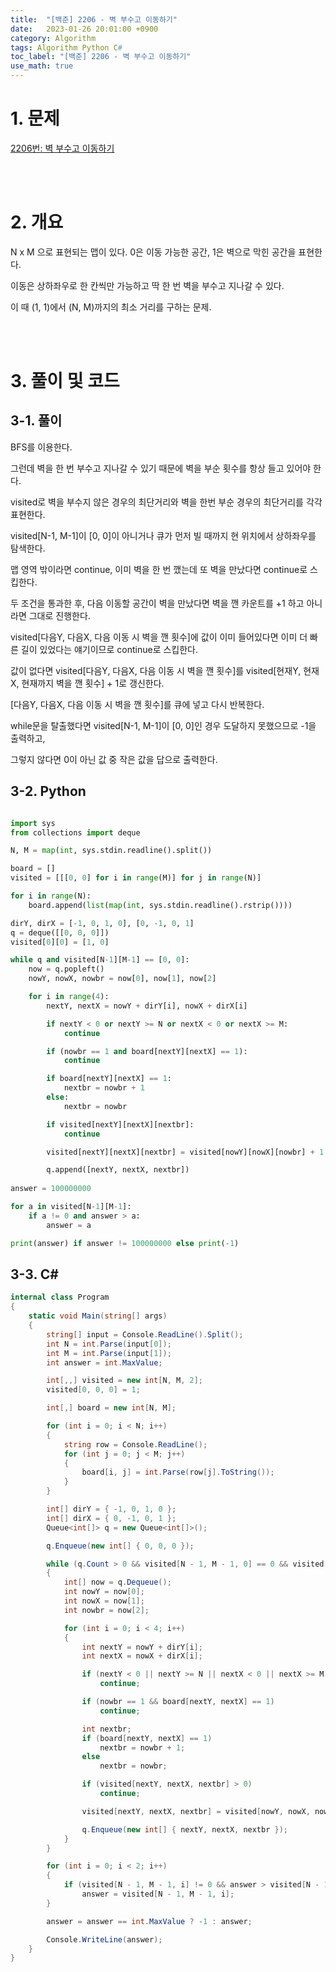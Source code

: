 ```yaml
---
title:  "[백준] 2206 - 벽 부수고 이동하기"
date:   2023-01-26 20:01:00 +0900
category: Algorithm
tags: Algorithm Python C#
toc_label: "[백준] 2206 - 벽 부수고 이동하기"
use_math: true
---
```


# 1. 문제
[2206번: 벽 부수고 이동하기](https://www.acmicpc.net/problem/2206)

<br/>
<br/>

# 2. 개요
N x M 으로 표현되는 맵이 있다. 0은 이동 가능한 공간, 1은 벽으로 막힌 공간을 표현한다.

이동은 상하좌우로 한 칸씩만 가능하고 딱 한 번 벽을 부수고 지나갈 수 있다.

이 때 (1, 1)에서 (N, M)까지의 최소 거리를 구하는 문제.

<br/>
<br/>

# 3. 풀이 및 코드
## 3-1. 풀이

BFS를 이용한다.

그런데 벽을 한 번 부수고 지나갈 수 있기 때문에 벽을 부순 횟수를 항상 들고 있어야 한다.

visited로 벽을 부수지 않은 경우의 최단거리와 벽을 한번 부순 경우의 최단거리를 각각 표현한다.

visited[N-1, M-1]이 [0, 0]이 아니거나 큐가 먼저 빌 때까지 현 위치에서 상하좌우를 탐색한다.

맵 영역 밖이라면 continue, 이미 벽을 한 번 깼는데 또 벽을 만났다면 continue로 스킵한다.

두 조건을 통과한 후, 다음 이동할 공간이 벽을 만났다면 벽을 깬 카운트를 +1 하고 아니라면 그대로 진행한다.

visited[다음Y, 다음X, 다음 이동 시 벽을 깬 횟수]에 값이 이미 들어있다면 이미 더 빠른 길이 있었다는 얘기이므로 continue로 스킵한다.

값이 없다면 visited[다음Y, 다음X, 다음 이동 시 벽을 깬 횟수]를 visited[현재Y, 현재X, 현재까지 벽을 깬 횟수] + 1로 갱신한다.

[다음Y, 다음X, 다음 이동 시 벽을 깬 횟수]를 큐에 넣고 다시 반복한다.

while문을 탈출했다면 visited[N-1, M-1]이 [0, 0]인 경우 도달하지 못했으므로 -1을 출력하고,

그렇지 않다면 0이 아닌 값 중 작은 값을 답으로 출력한다.

## 3-2. Python
```python

import sys
from collections import deque

N, M = map(int, sys.stdin.readline().split())

board = []
visited = [[[0, 0] for i in range(M)] for j in range(N)]

for i in range(N):
    board.append(list(map(int, sys.stdin.readline().rstrip())))

dirY, dirX = [-1, 0, 1, 0], [0, -1, 0, 1]
q = deque([[0, 0, 0]])
visited[0][0] = [1, 0]

while q and visited[N-1][M-1] == [0, 0]:
    now = q.popleft()
    nowY, nowX, nowbr = now[0], now[1], now[2]

    for i in range(4):
        nextY, nextX = nowY + dirY[i], nowX + dirX[i]

        if nextY < 0 or nextY >= N or nextX < 0 or nextX >= M:
            continue

        if (nowbr == 1 and board[nextY][nextX] == 1):
            continue

        if board[nextY][nextX] == 1:
            nextbr = nowbr + 1
        else:
            nextbr = nowbr

        if visited[nextY][nextX][nextbr]:
            continue

        visited[nextY][nextX][nextbr] = visited[nowY][nowX][nowbr] + 1

        q.append([nextY, nextX, nextbr])
        
answer = 100000000

for a in visited[N-1][M-1]:
    if a != 0 and answer > a:
        answer = a

print(answer) if answer != 100000000 else print(-1)
```

## 3-3. C#
```csharp
internal class Program
{
    static void Main(string[] args)
    {
        string[] input = Console.ReadLine().Split();
        int N = int.Parse(input[0]);
        int M = int.Parse(input[1]);
        int answer = int.MaxValue;

        int[,,] visited = new int[N, M, 2];
        visited[0, 0, 0] = 1;

        int[,] board = new int[N, M];

        for (int i = 0; i < N; i++)
        {
            string row = Console.ReadLine();
            for (int j = 0; j < M; j++)
            {
                board[i, j] = int.Parse(row[j].ToString());
            }
        }

        int[] dirY = { -1, 0, 1, 0 };
        int[] dirX = { 0, -1, 0, 1 };
        Queue<int[]> q = new Queue<int[]>();

        q.Enqueue(new int[] { 0, 0, 0 });

        while (q.Count > 0 && visited[N - 1, M - 1, 0] == 0 && visited[N - 1, M - 1, 1] == 0)
        {
            int[] now = q.Dequeue();
            int nowY = now[0];
            int nowX = now[1];
            int nowbr = now[2];

            for (int i = 0; i < 4; i++)
            {
                int nextY = nowY + dirY[i];
                int nextX = nowX + dirX[i];

                if (nextY < 0 || nextY >= N || nextX < 0 || nextX >= M)
                    continue;

                if (nowbr == 1 && board[nextY, nextX] == 1)
                    continue;

                int nextbr;
                if (board[nextY, nextX] == 1)
                    nextbr = nowbr + 1;
                else
                    nextbr = nowbr;

                if (visited[nextY, nextX, nextbr] > 0)
                    continue;

                visited[nextY, nextX, nextbr] = visited[nowY, nowX, nowbr] + 1;

                q.Enqueue(new int[] { nextY, nextX, nextbr });
            }
        }

        for (int i = 0; i < 2; i++)
        {
            if (visited[N - 1, M - 1, i] != 0 && answer > visited[N - 1, M - 1, i])
                answer = visited[N - 1, M - 1, i];
        }

        answer = answer == int.MaxValue ? -1 : answer;

        Console.WriteLine(answer);
    }
}
```